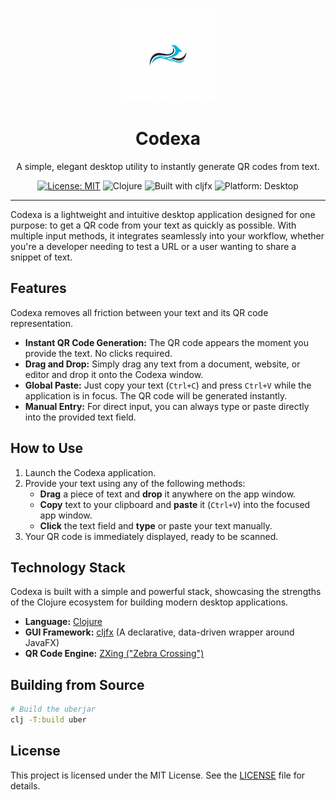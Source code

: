<p align="center">
  <img src="logo.png" alt="Codexa Logo" width="150"/>
</p>

<h1 align="center">Codexa</h1>

<p align="center">
  A simple, elegant desktop utility to instantly generate QR codes from text.
</p>

<p align="center">
  <a href="LICENSE"><img src="https://img.shields.io/badge/License-MIT-yellow.svg" alt="License: MIT"></a>
  <img src="https://img.shields.io/badge/clojure-1.12.1-blue.svg" alt="Clojure">
  <img src="https://img.shields.io/badge/built%20with-cljfx-brightgreen.svg" alt="Built with cljfx">
  <img src="https://img.shields.io/badge/platform-desktop-lightgrey.svg" alt="Platform: Desktop">
</p>

---

Codexa is a lightweight and intuitive desktop application designed for one purpose: to get a QR code from your text as quickly as possible. With multiple input methods, it integrates seamlessly into your workflow, whether you're a developer needing to test a URL or a user wanting to share a snippet of text.

## Features

Codexa removes all friction between your text and its QR code representation.

*   **Instant QR Code Generation:** The QR code appears the moment you provide the text. No clicks required.
*   **Drag and Drop:** Simply drag any text from a document, website, or editor and drop it onto the Codexa window.
*   **Global Paste:** Just copy your text (`Ctrl+C`) and press `Ctrl+V` while the application is in focus. The QR code will be generated instantly.
*   **Manual Entry:** For direct input, you can always type or paste directly into the provided text field.

## How to Use

1.  Launch the Codexa application.
2.  Provide your text using any of the following methods:
    *   **Drag** a piece of text and **drop** it anywhere on the app window.
    *   **Copy** text to your clipboard and **paste** it (`Ctrl+V`) into the focused app window.
    *   **Click** the text field and **type** or paste your text manually.
3.  Your QR code is immediately displayed, ready to be scanned.

## Technology Stack

Codexa is built with a simple and powerful stack, showcasing the strengths of the Clojure ecosystem for building modern desktop applications.

*   **Language:** [Clojure](https://clojure.org/)
*   **GUI Framework:** [cljfx](https://github.com/cljfx/cljfx) (A declarative, data-driven wrapper around JavaFX)
*   **QR Code Engine:** [ZXing ("Zebra Crossing")](https://github.com/zxing/zxing)


## Building from Source
```bash
# Build the uberjar
clj -T:build uber
```

## License

This project is licensed under the MIT License. See the [LICENSE](LICENSE) file for details.
